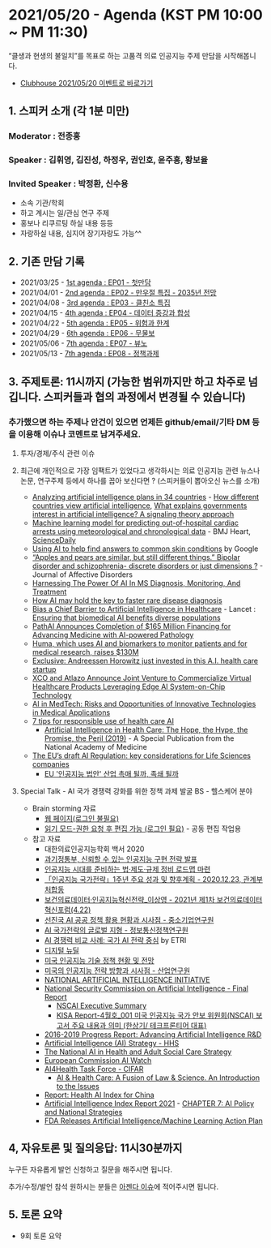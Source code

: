 # 2021/05/20 - Agenda (KST PM 10:00 ~ PM 11:30)

“클생과 현생의 불일치”를 목표로 하는 고품격 의료 인공지능 주제 만담을 시작해봅니다. 

* [Clubhouse 2021/05/20 이벤트로 바로가기]()

## 1. 스피커 소개 (각 1분 미만)
### Moderator : 전종홍
### Speaker : 김휘영, 김진성, 하정우, 권인호, 윤주흥, 황보율 
### Invited Speaker : 박정환, 신수용
* 소속 기관/학회
* 하고 계시는 일/관심 연구 주제
* 홍보나 리쿠르팅 하실 내용 등등
* 자랑하실 내용, 심지어 장기자랑도 가능^^

## 2. 기존 만담 기록 
* 2021/03/25 - [1st agenda : EP01 - 첫만담](/20210325-1st-agenda.md)
* 2021/04/01 - [2nd agenda : EP02 - 만우절 특집 - 2035년 전망](/20210401-2nd-agenda.md)
* 2021/04/08 - [3rd agenda : EP03 - 클친소 특집](/20210408-3rd-agenda.md)
* 2021/04/15 - [4th agenda : EP04 - 데이터 증강과 합성](/20210415-4th-agenda.md)
* 2021/04/22 - [5th agenda : EP05 - 위험과 한계](/20210422-5th-agenda.md)
* 2021/04/29 - [6th agenda : EP06 - 무물보](/20210429-6th-agenda.md)
* 2021/05/06 - [7th agenda : EP07 - 뷰노](/20210506-7th-agenda.md)
* 2021/05/13 - [7th agenda : EP08 - 정책과제](/20210513-8th-agenda.md)

## 3. 주제토론: 11시까지 (가능한 범위까지만 하고 차주로 넘깁니다. 스피커들과 협의 과정에서 변경될 수 있습니다)

### 추가했으면 하는 주제나 안건이 있으면 언제든 github/email/기타 DM 등을 이용해 이슈나 코멘트로 남겨주세요. 

1. 투자/경제/주식 관련 이슈 

2. 최근에 개인적으로 가장 임팩트가 있었다고 생각하시는 의료 인공지능 관련  뉴스나 논문, 연구주제 등에서 하나를 꼽아 보신다면 ? (스피커들이 뽑아오신 뉴스를 소개) 
   * [Analyzing artificial intelligence plans in 34 countries](https://www.brookings.edu/blog/techtank/2021/05/13/analyzing-artificial-intelligence-plans-in-34-countries/) - [How different countries view artificial intelligence](https://www.brookings.edu/research/how-different-countries-view-artificial-intelligence/), [What explains governments interest in artificial intelligence? A signaling theory approach](https://www.sciencedirect.com/science/article/pii/S0313592621000667?dgcid=coauthor)
   * [Machine learning model for predicting out-of-hospital cardiac arrests using meteorological and chronological data](https://heart.bmj.com/content/early/2021/04/22/heartjnl-2020-318726) - BMJ Heart, [ScienceDaily](https://www.sciencedaily.com/releases/2021/05/210517194656.htm)
   * [Using AI to help find answers to common skin conditions](https://blog.google/technology/health/ai-dermatology-preview-io-2021/) by Google
   * [“Apples and pears are similar, but still different things.” Bipolar disorder and schizophrenia- discrete disorders or just dimensions ?](https://www.sciencedirect.com/science/article/abs/pii/S0165032721003967) - Journal of Affective Disorders
   * [Harnessing The Power Of AI In MS Diagnosis, Monitoring, And Treatment](https://www.meddeviceonline.com/doc/harnessing-the-power-of-ai-in-ms-diagnosis-monitoring-and-treatment-0001)
   * [How AI may hold the key to faster rare disease diagnosis](https://medcitynews.com/2021/05/how-ai-may-hold-the-key-to-faster-rare-disease-diagnosis/)
   * [Bias a Chief Barrier to Artificial Intelligence in Healthcare](https://healthitanalytics.com/news/bias-a-chief-barrier-to-artificial-intelligence-in-healthcare) - Lancet : [Ensuring that biomedical AI benefits diverse populations](https://www.thelancet.com/journals/ebiom/article/PIIS2352-3964(21)00151-1/fulltext)
   * [PathAI Announces Completion of $165 Million Financing for Advancing Medicine with AI-powered Pathology](https://www.prnewswire.com/news-releases/pathai-announces-completion-of-165-million-financing-for-advancing-medicine-with-ai-powered-pathology-301293418.html)
   * [Huma, which uses AI and biomarkers to monitor patients and for medical research, raises $130M](https://techcrunch.com/2021/05/11/huma-which-uses-ai-and-biomarkers-to-monitor-patients-and-for-medical-research-raises-130m/)
   * [Exclusive: Andreessen Horowitz just invested in this A.I. health care startup](https://fortune.com/2021/05/11/exclusive-andreessen-horowitz-just-invested-in-this-a-i-health-care-startup/)
   * [XCO and Atlazo Announce Joint Venture to Commercialize Virtual Healthcare Products Leveraging Edge AI System-on-Chip Technology](https://www.prnewswire.com/news-releases/xco-and-atlazo-announce-joint-venture-to-commercialize-virtual-healthcare-products-leveraging-edge-ai-system-on-chip-technology-301287902.html)
   * [AI in MedTech: Risks and Opportunities of Innovative Technologies in Medical Applications](https://www.medtechintelligence.com/feature_article/ai-in-medtech-risks-and-opportunities-of-innovative-technologies-in-medical-applications/)
   * [7 tips for responsible use of health care AI](https://www.ama-assn.org/practice-management/digital/7-tips-responsible-use-health-care-ai)
      * [Artificial Intelligence in Health Care: The Hope, the Hype, the Promise, the Peril (2019)](https://nam.edu/artificial-intelligence-special-publication/) - A Special Publication from the National Academy of Medicine
   * [The EU’s draft AI Regulation: key considerations for Life Sciences companies](https://lifesciences.dlapiper.com/post/102gx33/the-eus-draft-ai-regulation-key-considerations-for-life-sciences-companies)
      * [EU '인공지능 법안' 산업 촉매 될까, 족쇄 될까](https://www.hankyung.com/opinion/article/2021051119941?fbclid=IwAR2Rpn9L714-CpxWItnbEs5v6kZxAn5DjoM8VH957Q82-oVoAYs5bBD5T0Y)
   
3. Special Talk - AI 국가 경쟁력 강화를 위한 정책 과제 발굴 BS - 헬스케어 분야 
   * Brain storming 자료
      * [웹 페이지(로그인 불필요)](https://bit.ly/3uTfOIl)
      * [읽기 모드-권한 요청 후 편집 가능 (로그인 필요)](https://bit.ly/2SLkUYQ) - 공동 편집 작업용 
   * 참고 자료
      * 대한의료인공지능학회 백서 2020 
      * [과기정통부, 신뢰할 수 있는 인공지능 구현 전략 발표](https://www.msit.go.kr/bbs/view.do?sCode=user&mId=113&mPid=112&pageIndex=2&bbsSeqNo=94&nttSeqNo=3180239&searchOpt=ALL&searchTxt=)
      * [인공지능 시대를 준비하는 법·제도·규제 정비 로드맵 마련](https://www.msit.go.kr/bbs/view.do?sCode=user&mId=113&mPid=112&bbsSeqNo=94&nttSeqNo=3179749)
      * [「인공지능 국가전략」1주년 주요 성과 및 향후계획 - 2020.12.23, 관계부처합동](https://www.4th-ir.go.kr/article/download/745)
      * [보건의료데이터·인공지능혁신전략_이상영 - 2021년 제1차 보건의료데이터 혁신포럼(4.22)](https://www.k-his.or.kr/boardDownload.es?bid=0025&list_no=270&seq=2)
      * [선진국 AI 공공 정책 활용 현황과 시사점 - 중소기업연구원](https://www.kosbi.re.kr/front/functionDisplay?menuFrontNo=13&menuFrontURL=front/newsInfoDetail?documentId=21157)
      * [AI 국가전략의 글로벌 지형 - 정보통신정책연구원](http://kisdi.re.kr/kisdi/common/premium?file=1%7C14810)
      * [AI 경쟁력 비교 사례: 국가 AI 전략 중심](https://library.etri.re.kr/service/data/etri-insight/down.htm?id=803) by ETRI
      * [디지털 뉴딜](https://digital.go.kr/front/main/main.do)
      * [미국 인공지능 기술 정책 현황 및 전망](https://gtonline.or.kr/data/download.do?data_sid=236039&attach_seq=43089)
      * [미국의 인공지능 전략 방향과 시사점 - 산업연구원](https://www.kiet.re.kr/kiet_web/?sub_num=650&state=view&idx=9636)
      * [NATIONAL ARTIFICIAL INTELLIGENCE INITIATIVE](https://www.ai.gov/)
      * [National Security Commission on Artificial Intelligence - Final Report](https://www.nscai.gov/wp-content/uploads/2021/03/Full-Report-Digital-1.pdf)
         * [NSCAI Executive Summary](https://www.nscai.gov/wp-content/uploads/2021/03/Final_Report_Executive_Summary.pdf)
         * [KISA Report-4월호_001 미국 인공지능 국가 안보 위원회(NSCAI) 보고서 주요 내용과 의미 (한상기/ 테크프론티어 대표)](https://www.kisa.or.kr/public/library/IS_View.jsp?mode=view&p_No=158&b_No=158&d_No=522&cPage&ST=TC&SV&fbclid=IwAR2bCNawK9uQpD4oH-PWCPWkigxRm3x_lN1ega1LV6GcWvs4c0J3CByNZx4)
      * [2016-2019 Progress Report: Advancing Artificial Intelligence R&D](https://now.k2base.re.kr/portal/trend/mainTrend/view.do?poliTrndId=TRND0000000000038013&menuNo=200004)
      * [Artificial Intelligence (AI) Strategy - HHS](https://www.hhs.gov/sites/default/files/final-hhs-ai-strategy.pdf)
      * [The National AI in Health and Adult Social Care Strategy](https://www.nhsx.nhs.uk/ai-lab/ai-lab-programmes/the-national-ai-in-health-and-adult-social-care-strategy/)
      * [European Commission AI Watch](https://knowledge4policy.ec.europa.eu/ai-watch_en)
      * [AI4Health Task Force - CIFAR](https://cifar.ca/ai/national-program-of-activities/ai4health-task-force/)
          * [AI & Health Care: A Fusion of Law & Science. An Introduction to the Issues](https://cifar.ca/wp-content/uploads/2021/03/210218-ai-and-health-care-law-and-science-v8-AODA.pdf)
      * [Report: Health AI Index for China](https://www.elsevier.com/connect/report-health-ai-index-for-china)
      * [Artificial Intelligence Index Report 2021](https://aiindex.stanford.edu/wp-content/uploads/2021/03/2021-AI-Index-Report_Master.pdf) - [CHAPTER 7: AI Policy and National Strategies](https://aiindex.stanford.edu/wp-content/uploads/2021/03/2021-AI-Index-Report-_Chapter-7.pdf)
      * [FDA Releases Artificial Intelligence/Machine Learning Action Plan](https://www.fda.gov/news-events/press-announcements/fda-releases-artificial-intelligencemachine-learning-action-plan)

## 4, 자유토론 및 질의응답: 11시30분까지

누구든 자유롭게 발언 신청하고 질문을 해주시면 됩니다. 

추가/수정/발언 참석 원하시는 분들은 [아젠다 이슈](https://github.com/hollobit/AIML-in-Medicine-club/issues/9)에 적어주시면 됩니다. 

## 5. 토론 요약

* 9회 토론 요약 
